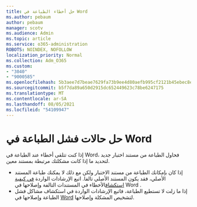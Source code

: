 ```yaml
---
title: حل أخطاء الطباعة في Word
ms.author: pebaum
author: pebaum
manager: scotv
ms.audience: Admin
ms.topic: article
ms.service: o365-administration
ROBOTS: NOINDEX, NOFOLLOW
localization_priority: Normal
ms.collection: Adm_O365
ms.custom:
- "3040"
- "9000585"
ms.openlocfilehash: 5b3aee7d7beae7629fa73b9ee4d80aefb995cf2121b45ebec8e224c28c99489e
ms.sourcegitcommit: b5f7da89a650d2915dc652449623c78be6247175
ms.translationtype: MT
ms.contentlocale: ar-SA
ms.lasthandoff: 08/05/2021
ms.locfileid: "54109947"
---
```

# <a name="resolving-print-failures-in-word"></a>حل حالات فشل الطباعة في Word

إذا كنت تتلقى أخطاء عند الطباعة في Word، فحاول الطباعة من مستند اختبار جديد لتحديد ما إذا كانت مشكلتك مرتبطة بمستند معين.

- إذا كان بإمكانك الطباعة من مستند الاختبار ولكن مع ذلك لا يمكنك طباعة المستند الأصلي، فقد يكون المستند الأصلي تالفا. اتبع الإرشادات الواردة [في كيفية استكشاف](https://docs.microsoft.com/office/troubleshoot/word/damaged-documents-in-word#update-microsoft-office-and-windows)الأخطاء في المستندات التالفة وإصلاحها في Word .
- إذا ما زلت لا تستطيع الطباعة، فاتبع الإرشادات الواردة في استكشاف مشاكل فشل الطباعة وإصلاحها في [Word](https://docs.microsoft.com/office/troubleshoot/word/print-failures-in-word) لتشخيص المشكلة وإصلاحها.